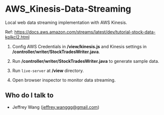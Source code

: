 # AWS_Kinesis-Data-Streaming
Local web data streaming implementation with AWS Kinesis.

Ref: https://docs.aws.amazon.com/streams/latest/dev/tutorial-stock-data-kplkcl2.html

1. Config AWS Credentials in **/view/kinesis.js** and Kinesis settings in **/controller/writer/StockTradesWriter.java**.

2. Run **/controller/writer/StockTradesWriter.java** to generate sample data.

3. Run ```live-server``` at **/view** directory.

4. Open browser inspector to monitor data streaming.

## Who do I talk to <a name = "author"></a>
- Jeffrey Wang (jeffrey.wanggg@gmail.com)
